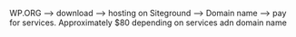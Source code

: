WP.ORG --> download --> hosting on Siteground --> Domain name --> pay for services.  Approximately $80 depending on services adn domain name
